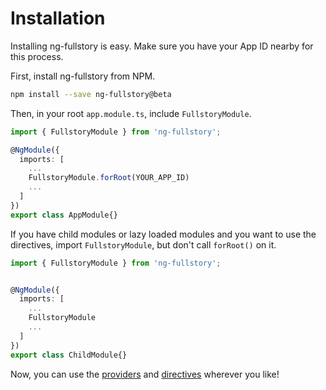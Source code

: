 # Installation

Installing ng-fullstory is easy. Make sure you have your App ID nearby for this process.

First, install ng-fullstory from NPM.

```sh
npm install --save ng-fullstory@beta
```

Then, in your root `app.module.ts`, include `FullstoryModule`.

```ts
import { FullstoryModule } from 'ng-fullstory';

@NgModule({
  imports: [
    ...
    FullstoryModule.forRoot(YOUR_APP_ID)
    ...
  ]
})
export class AppModule{}
```

If you have child modules or lazy loaded modules and you want to use the directives, import `FullstoryModule`, but don't call `forRoot()` on it.

```ts
import { FullstoryModule } from 'ng-fullstory';


@NgModule({
  imports: [
    ...
    FullstoryModule
    ...
  ]
})
export class ChildModule{}
```

Now, you can use the [providers](2-Providers.md) and [directives](3-Directives.md) wherever you like!
